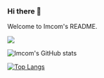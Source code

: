 ### Hi there 👋

Welcome to Imcom's README.

![](https://komarev.com/ghpvc/?username=maajor&label=Profile+Views)

![Imcom's GitHub stats](https://github-readme-stats.vercel.app/api?username=imcom&count_private=true)

[![Top Langs](https://github-readme-stats.vercel.app/api/top-langs/?username=imcom)](https://github.com/anuraghazra/github-readme-stats)

<!--
**imcom/imcom** is a ✨ _special_ ✨ repository because its `README.md` (this file) appears on your GitHub profile.

Here are some ideas to get you started:

- 🔭 I’m currently working on ...
- 🌱 I’m currently learning ...
- 👯 I’m looking to collaborate on ...
- 🤔 I’m looking for help with ...
- 💬 Ask me about ...
- 📫 How to reach me: ...
- 😄 Pronouns: ...
- ⚡ Fun fact: ...
-->
